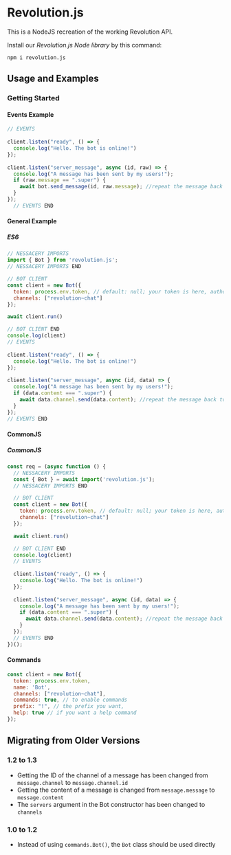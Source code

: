 # Revolution.js
This is a NodeJS recreation of the working Revolution API.

Install our *Revolution.js Node library* by this command:
```npm
npm i revolution.js
```

## Usage and Examples
### Getting Started
#### Events Example
```js
// EVENTS
  
client.listen("ready", () => {
  console.log("Hello. The bot is online!")
});
  
client.listen("server_message", async (id, raw) => {
  console.log("A message has been sent by my users!");
  if (raw.message == ".super") {
    await bot.send_message(id, raw.message); //repeat the message back to the user of the server!
  }
});
  // EVENTS END
```

#### General Example
##### ES6
```js
// NESSACERY IMPORTS
import { Bot } from 'revolution.js';
// NESSACERY IMPORTS END

// BOT CLIENT  
const client = new Bot({
  token: process.env.token, // default: null; your token is here, authorizes your bot to our servers.
  channels: ["revolution~chat"]
});

await client.run()

// BOT CLIENT END
console.log(client)
// EVENTS
  
client.listen("ready", () => {
  console.log("Hello. The bot is online!")
});
  
client.listen("server_message", async (id, data) => {
  console.log("A message has been sent by my users!");
  if (data.content === ".super") {
    await data.channel.send(data.content); //repeat the message back to the user of the server!
  }
});
// EVENTS END
```

#### CommonJS
##### CommonJS
```js
const req = (async function () {
  // NESSACERY IMPORTS
  const { Bot } = await import('revolution.js');
  // NESSACERY IMPORTS END

  // BOT CLIENT  
  const client = new Bot({
    token: process.env.token, // default: null; your token is here, authorizes your bot to our servers.
    channels: ["revolution~chat"]
  });

  await client.run()

  // BOT CLIENT END
  console.log(client)
  // EVENTS
  
  client.listen("ready", () => {
    console.log("Hello. The bot is online!")
  });
  
  client.listen("server_message", async (id, data) => {
    console.log("A message has been sent by my users!");
    if (data.content === ".super") {
      await data.channel.send(data.content); //repeat the message back to the user of the server!
    }
  });
  // EVENTS END
})();
```

#### Commands
```js
const client = new Bot({
  token: process.env.token,
  name: 'Bot',
  channels: ["revolution~chat"],
  commands: true, // to enable commands
  prefix: "!", // the prefix you want,
  help: true // if you want a help command
});
```
## Migrating from Older Versions
### 1.2 to 1.3
* Getting the ID of the channel of a message has been changed from `message.channel` to `message.channel.id`
* Getting the content of a message is changed from `message.message` to `message.content`
* The `servers` argument in the Bot constructor has been changed to `channels`

### 1.0 to 1.2
* Instead of using `commands.Bot()`, the `Bot` class should be used directly
